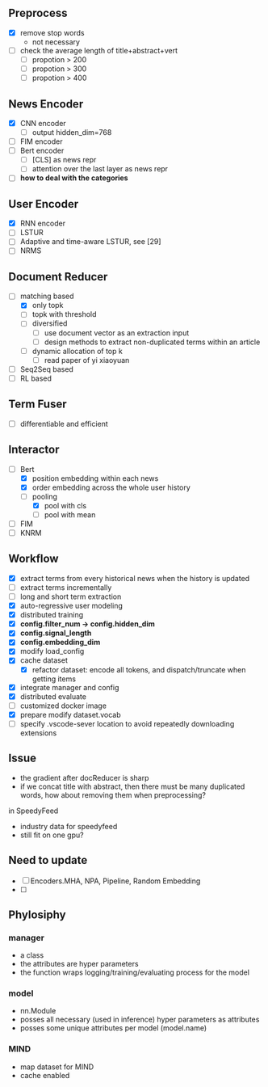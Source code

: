 ## Preprocess
- [x] remove stop words
  - not necessary
- [ ] check the average length of title+abstract+vert
  - [ ] propotion > 200
  - [ ] propotion > 300
  - [ ] propotion > 400

## News Encoder
- [x] CNN encoder
  - [ ] output hidden_dim=768
- [ ] FIM encoder
- [ ] Bert encoder
  - [ ] [CLS] as news repr
  - [ ] attention over the last layer as news repr
- [ ] **how to deal with the categories**

## User Encoder
- [x] RNN encoder
- [ ] LSTUR
- [ ] Adaptive and time-aware LSTUR, see [29]
- [ ] NRMS

## Document Reducer
- [ ] matching based
  - [x] only topk
  - [ ] topk with threshold
  - [ ] diversified
    - [ ] use document vector as an extraction input
    - [ ] design methods to extract non-duplicated terms within an article
  - [ ] dynamic allocation of top k
    - [ ] read paper of yi xiaoyuan
- [ ] Seq2Seq based
- [ ] RL based

## Term Fuser
- [ ] differentiable and efficient

## Interactor
- [ ] Bert
  - [x] position embedding within each news
  - [x] order embedding across the whole user history
  - [ ] pooling
    - [x] pool with cls
    - [ ] pool with mean
- [ ] FIM
- [ ] KNRM

## Workflow
- [x] extract terms from every historical news when the history is updated
- [ ] extract terms incrementally
- [ ] long and short term extraction
- [x] auto-regressive user modeling
- [x] distributed training
- [x] **config.filter_num -> config.hidden_dim**
- [x] **config.signal_length**
- [x] **config.embedding_dim**
- [x] modify load_config
- [x] cache dataset
  - [x] refactor dataset: encode all tokens, and dispatch/truncate when getting items
- [x] integrate manager and config
- [x] distributed evaluate
- [ ] customized docker image
- [x] prepare modify dataset.vocab
- [ ] specify .vscode-sever location to avoid repeatedly downloading extensions

## Issue
- the gradient after docReducer is sharp
- if we concat title with abstract, then there must be many duplicated words, how about removing them when preprocessing?

in SpeedyFeed
- industry data for speedyfeed
- still fit on one gpu?

## Need to update
- [ ] Encoders.MHA, NPA, Pipeline, Random Embedding
- [ ]

## Phylosiphy
### manager
- a class
- the attributes are hyper parameters
- the function wraps logging/training/evaluating process for the model
### model
- nn.Module
- posses all necessary (used in inference) hyper parameters as attributes
- posses some unique attributes per model (model.name)
### MIND
- map dataset for MIND
- cache enabled